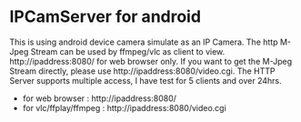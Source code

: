 # IPCamServer for android

This is using android device camera simulate as an IP Camera.
The http M-Jpeg Stream can be used by ffmpeg/vlc as client to view.
http://ipaddress:8080/ for web browser only. If you want to get
the M-Jpeg Stream directly, please use http://ipaddress:8080/video.cgi.
The HTTP Server supports multiple access, I have test for 5 clients and
over 24hrs. 

* for web browser : http://ipaddress:8080/
* for vlc/ffplay/ffmpeg : http://ipaddress:8080/video.cgi




